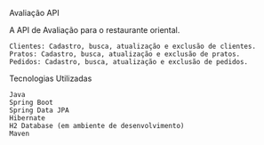 Avaliação API

A API de Avaliação para o restaurante oriental.

    Clientes: Cadastro, busca, atualização e exclusão de clientes.
    Pratos: Cadastro, busca, atualização e exclusão de pratos.
    Pedidos: Cadastro, busca, atualização e exclusão de pedidos.

Tecnologias Utilizadas

    Java
    Spring Boot
    Spring Data JPA
    Hibernate
    H2 Database (em ambiente de desenvolvimento)
    Maven
